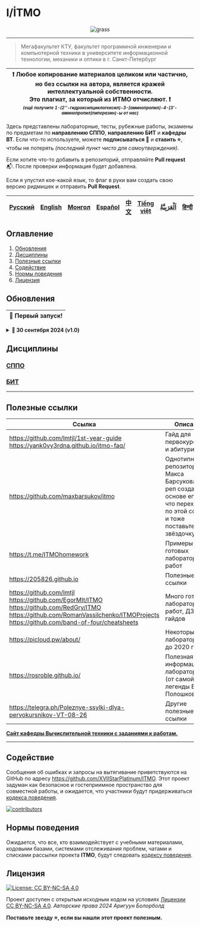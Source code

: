 # I/İTMO

<p align="center">
  <img src="https://i.giphy.com/media/v1.Y2lkPTc5MGI3NjExeGxsM2ZhNW0yeWJ1djFseXRkY25mMnJjYzg1Z3NqZmkxczlhb2NvdiZlcD12MV9pbnRlcm5hbF9naWZfYnlfaWQmY3Q9Zw/GISD3naHCqMbpYpqxZ/giphy.gif" alt="grass"/>
</p>

---
> Мегафакультет КТУ, факультет программной инженерии и компьютерной техники в университете информационной технологии, механики и оптики в г. Санкт-Петербург

| :exclamation: <b>Любое копирование материалов целиком или частично,<br>но без ссылки на автора, является кражей интеллектуальной собственности.<br>Это плагиат, за который из ИТМО отчисляют.</b> :exclamation:<br><sub><sup><i>(ещё получите 1-(2’’-гидроксилциклогексил)-3-[аминопропил]-4-[3’-аминопропил]пиперазин)-ы от нас)</sup></sub></b> |
|---------------------------------------------------------------------------------------------------------------------------------------------------------------------------------------------------------------------------------------------------------------------------------------------------------------------------------------------------|
Здесь представлены лабораторные, тесты, рубежные работы, экзамены по предметам по **направлению СППО**, **направлению БИТ** и **кафедры ВТ**.
Если что-то используете, можете **подписываться :bell:** и **ставить :star:**, чтобы не потерять _(последний пункт чисто для самоутверждения)_.

Если хотите что-то добавить в репозиторий, отправляйте **Pull request** :mailbox_with_mail:. После проверки информация будет добавлена.

Если я упустил кое-какой язык, то флаг в руки вам создать свою версию ридмишек и отправить **Pull Request**.

| [<strong>Русский</strong>](https://github.com/XVIIStarPlatinum/itmo/blob/master/.docs/README.md) | [<strong>English</strong>](https://github.com/XVIIStarPlatinum/itmo/blob/master/.docs/README_EN.md) | [<strong>Монгол</strong>](https://github.com/XVIIStarPlatinum/itmo/blob/master/.docs/README_MN.md) | [<strong>Español</strong>](https://github.com/XVIIStarPlatinum/itmo/blob/master/.docs/README_ES.md) | [<strong>中文</strong>](https://github.com/XVIIStarPlatinum/itmo/blob/master/.docs/README_CN.md) | [<strong>Tiếng việt</strong>](https://github.com/XVIIStarPlatinum/itmo/blob/master/.docs/README_VN.md) | [<strong><p dir="rtl" lang="ar">اَلْعَرَبِيَّةُ</p></strong>](https://github.com/XVIIStarPlatinum/itmo/blob/master/.docs/README_AR.md) | [<strong>हिन्दी</strong>](https://github.com/XVIIStarPlatinum/itmo/blob/master/.docs/README_IN.md) |
|--------------------------------------------------------------------------------------------------|-----------------------------------------------------------------------------------------------------|----------------------------------------------------------------------------------------------------|-----------------------------------------------------------------------------------------------------|------------------------------------------------------------------------------------------------|--------------------------------------------------------------------------------------------------------|----------------------------------------------------------------------------------------------------------------------------------------|----------------------------------------------------------------------------------------------------|
## Оглавление
1. [Обновления](#updates)
2. [Дисциплины](#disciplines)
3. [Полезные ссылки](#links)
4. [Содействие](#contributing)
5. [Нормы поведения](#code-of-conduct)
6. [Лицензия](#license)

## Обновления <a name="updates"></a>

| <strong>🎉 Первый запуск!</strong> |
|------------------------------------|

<details>
  <summary><b>🔔 30 сентября 2024 (v1.0)</b></summary>

> Первый запуск долгожданного интернационализированного репозитория по дисциплинам ИТМО.
> В эту редакцию входит:
> - Базовая верстка README
> - Предметы, некоторых я как можно лучше пытался восстановить (в связи с тем, что мой диск сломался)
> - Проектирование интернационализации
> - Дополнительные документы и ссылки (нельзя же я просто стырить оформление своего друга?)
</details>

## Дисциплины <a name="disciplines"></a>

### [СППО](https://github.com/XVIIStarPlatinum/itmo/blob/master/Software%20Engineering/)

### [БИТ](https://github.com/XVIIStarPlatinum/ITMO/tree/cybersec/Cybersecurity)

---

## Полезные ссылки <a name="links"></a>

| Ссылка                                                                                                                                                                                                    | Описание                                                                                                                                |
|-----------------------------------------------------------------------------------------------------------------------------------------------------------------------------------------------------------|-----------------------------------------------------------------------------------------------------------------------------------------|
| https://github.com/Imtjl/1st-year-guide <br> https://yank0vy3rdna.github.io/itmo-faq/                                                                                                                     | Гайд для первокурсников и абитуриентов                                                                                                  |
| https://github.com/maxbarsukov/itmo                                                                                                                                                                       | Однотипный репозиторий от Макса Барсукова. Этот реп создан на основе его, так что переходите по этой ссылке и тоже поставьте звёздочку. |
| https://t.me/ITMOhomework                                                                                                                                                                                 | Примеры готовых лабораторных работ                                                                                                      |
| https://205826.github.io                                                                                                                                                                                  | Полезные ссылки                                                                                                                         |
| https://github.com/Imtjl <br> https://github.com/EgorMIt/ITMO <br> https://github.com/RedGry/ITMO <br> https://github.com/RomanVassilchenko/ITMOProjects <br> https://github.com/band-of-four/cheatsheets | Много готовых лабораторных работ, ДЗ и гайдов                                                                                           |
| https://picloud.pw/about/                                                                                                                                                                                 | Некоторые ДЗ и лабораторные до 2020 года                                                                                                |
| https://rosroble.github.io/                                                                                                                                                                               | Полезная информация по лабораторным (от самой легенды Бориса Полошкова)                                                                 |
| https://telegra.ph/Poleznye-ssylki-dlya-pervokursnikov-VT-08-26                                                                                                                                           | Другие полезные ссылки                                                                                                                  |

[**Сайт кафедры Вычислительной техники с заданиями к работам.**](https://se.ifmo.ru)

---

## Содействие <a name="contributing"></a>

Сообщения об ошибках и запросы на вытягивание приветствуются на GitHub по адресу https://github.com/XVIIStarPlatinum/ITMO.
Этот проект задуман как безопасное и гостеприимное пространство для совместной работы, и ожидается, что участники будут придерживаться [кодекса поведения](https://github.com/XVIIStarPlatnium/ITMO/blob/master/CODE_OF_CONDUCT.md).

<a href="https://github.com/XVIIStarPlatinum/ITMO/graphs/contributors">
  <img src="https://contrib.rocks/image?repo=XVIIStarPlatinum/ITMO"  alt="contributors"/>
</a>

## Нормы поведения <a name="code-of-conduct"></a>

Ожидается, что все, кто взаимодействует с учебными материалами, кодовыми базами, системами отслеживания проблем, чатами и списками рассылки проекта **ITMO**, будут следовать [кодексу поведения](https://github.com/XVIIStarPlatinum/itmo/blob/master/.github/CODE_OF_CONDUCT.md).

## Лицензия <a name="license"></a>

[![License: CC BY-NC-SA 4.0](https://licensebuttons.net/l/by-nc-sa/4.0/80x15.png)](https://creativecommons.org/licenses/by-nc-sa/4.0/)

Проект доступен с открытым исходным кодом на условиях [Лицензии CC BY-NC-SA 4.0](../LICENSE).
*Авторские права 2024 Аригуун Болорболд*


**Поставьте звезду :star:, если вы нашли этот проект полезным.**
